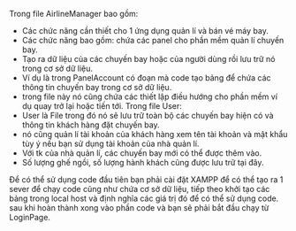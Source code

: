 Trong file AirlineManager bao gồm:
+ Các chức năng cần thiết cho 1 ứng dụng quản lí và bán vé máy bay.
+ Các chức năng bao gồm: chứa các panel cho phần mềm quản lí chuyến bay.
+ Tạo ra dữ liệu của các chuyến bay hoặc của người dùng rồi lưu trữ nó trong cơ sở dữ liệu.
+ Ví dụ là trong PanelAccount có đoạn mà code tạo bảng để chứa các thông tin chuyến bay trong cơ sở dữ liệu.
+ trong file này nó cũng chứa các thiết lập điều hướng cho phần mềm ví dụ quay trở lại hoặc tiến tới.
Trong file User:
+ User là File trong đó nó sẽ lưu trữ toàn bộ các chuyến bay hiện có và thông tin khách hàng đặt chuyến bay.
+ nó cũng quản lí tài khoản của khách hàng xem tên tài khoản và mật khẩu tùy ý nếu bạn sử dụng tài khoản của nhà quản lí.
+ Với tk của nhà quản lí, các chuyến bay mới có thể được thêm vào.
+ Số lượng ghế ngồi, số lượng hành khách cũng được lưu trữ tại đây.

Để có thể sử dụng code đầu tiên bạn phải cài đặt XAMPP để có thể tạo ra 1 sever để chạy code cũng như chứa cơ sở dữ liệu, tiếp theo khởi tạo các bảng trong local host và định nghĩa các giá trị đó để có thể sử dụng code. sau khi hoàn thành xong vào phần code và bạn sẽ phải bắt đầu chạy từ LoginPage.
